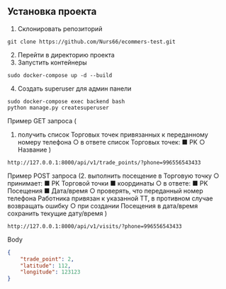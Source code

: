 ## Установка проекта


1. Склонировать репозиторий
```shell
git clone https://github.com/Nurs66/ecommers-test.git
```
2. Перейти в директорию проекта
3. Запустить контейнеры 
```shell 
sudo docker-compose up -d --build
 ```

4. Создать superuser для админ панели
```shell
sudo docker-compose exec backend bash
python manage.py createsuperuser
```

Пример GET запроса (
1. получить список Торговых точек привязанных к переданному номеру телефона
○ в ответе список Торговых точек:
■ PK
○ Название
)

```http request
http://127.0.0.1:8000/api/v1/trade_points/?phone=996556543433
```

Пример POST запроса (2. выполнить посещение в Торговую точку
○ принимает:
■ PK Торговой точки
■ координаты
○ в ответе:
■ PK Посещения
■ Дата/время
○ проверять, что переданный номер телефона Работника привязан к
указанной ТТ, в противном случае возвращать ошибку
○ при создании Посещения в дата/время сохранить текущие дату/время
)
```http request
http://127.0.0.1:8000/api/v1/visits/?phone=996556543433
```

Body
```json
{
    "trade_point": 2,
    "latitude": 112,
    "longitude": 123123
}
```

